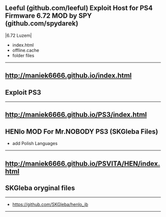 ## Leeful (github.com/leeful) Exploit Host for PS4 Firmware 6.72 MOD by SPY (github.com/spydarek)
|6.72 Luzem|
- index.html
- offline.cache
- folder files

---
http://maniek6666.github.io/index.html
---


## Exploit PS3

---
http://maniek6666.github.io/PS3/index.html
---

## HENlo MOD For Mr.NOBODY PS3 (SKGleba Files)
- add Polish Languages

---
http://maniek6666.github.io/PSVITA/HEN/index.html
---

## SKGleba oryginal files

---
- https://github.com/SKGleba/henlo_jb
---
